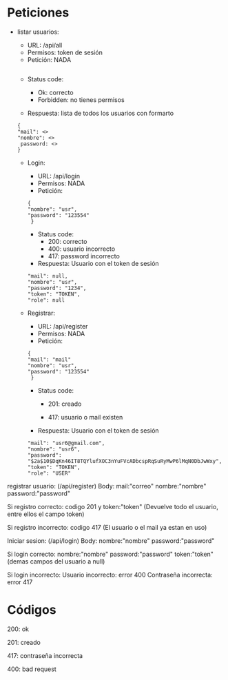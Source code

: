 
# Peticiones

 - listar usuarios:
    - URL: /api/all
    - Permisos: token de sesión
    - Petición: NADA
    ```
    
    ```
    - Status code:
        - Ok: correcto
        - Forbidden: no tienes permisos   

    - Respuesta: lista  de todos los usuarios con formarto 
    ```
    { 
    "mail": <>
    "nombre": <>
     password: <>
    }
    ```
    
    
    - Login:
        - URL: /api/login
        - Permisos: NADA
        - Petición:
       
        ```
        {        
        "nombre": "usr",
        "password": "123554"       
         }
        ```
        
        - Status code:
          - 200: correcto
          - 400: usuario incorrecto
          - 417: password incorrecto  
         - Respuesta: Usuario con el token de sesión
        ```
        "mail": null,
        "nombre": "usr",
        "password": "1234",
        "token": "TOKEN",
        "role": null
        ```
        
        
     - Registrar:
        - URL: /api/register
        - Permisos: NADA
        - Petición:
       
        ```
        {
        "mail": "mail"
        "nombre": "usr",
        "password": "123554"       
         }
        ```
        - Status code:
          - 201: creado
          
          - 417: usuario o mail existen
        
        
         - Respuesta: Usuario con el token de sesión
        ```
        "mail": "usr6@gmail.com",
        "nombre": "usr6",
        "password": "$2a$10$DqKn46IT8TQYlufXOC3nYuFVcADbcspRqSuRyMwP6lMqN0DbJwWxy",
        "token": "TOKEN",
        "role": "USER"
        ```



registrar usuario:
(/api/register)
Body:
mail:"correo"
nombre:"nombre"
password:"password"

Si registro correcto:
codigo 201 y token:"token" (Devuelve todo el usuario, entre ellos el campo token)

Si registro incorrecto:
codigo 417 (El usuario o el mail ya estan en uso)


Iniciar sesion:
(/api/login)
Body:
nombre:"nombre"
password:"password"

Si login correcto:
nombre:"nombre"
password:"password"
token:"token"
(demas campos del usuario a null)

Si login incorrecto:
Usuario incorrecto: error 400 
Contraseña incorrecta: error 417


# Códigos

200: ok

201: creado

417: contraseña incorrecta

400: bad request
